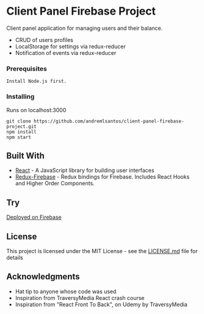 # Client Panel Firebase Project

Client panel application for managing users and their balance.

<ul>
    <li> CRUD of users profiles </li>
    <li> LocalStorage for settings via redux-reducer </li>
    <li> Notification of events via redux-reducer </li>
</ul>

### Prerequisites

```
Install Node.js first.
```

### Installing

Runs on localhost:3000

```
git clone https://github.com/andremlsantos/client-panel-firebase-project.git
npm install
npm start
```

## Built With

-   [React](https://expressjs.com/) - A JavaScript library for building user interfaces
-   [Redux-Firebase](https://github.com/prescottprue/react-redux-firebase) - Redux bindings for Firebase. Includes React Hooks and Higher Order Components.

## Try

<a href="https://react-client-panel-b802e.web.app/">Deployed on Firebase</a>

## License

This project is licensed under the MIT License - see the [LICENSE.md](LICENSE.md) file for details

## Acknowledgments

-   Hat tip to anyone whose code was used
-   Inspiration from TraversyMedia React crash course
-   Inspiration from "React Front To Back", on Udemy by TraversyMedia
